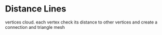 # Distance Lines
 vertices cloud. each vertex check its distance to other vertices and create a connection and triangle mesh
